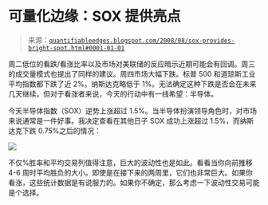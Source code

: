 <!--yml

类别：未分类

日期：2024-05-18 13:41:56

-->

# 可量化边缘：SOX 提供亮点

> 来源：[`quantifiableedges.blogspot.com/2008/08/sox-provides-bright-spot.html#0001-01-01`](http://quantifiableedges.blogspot.com/2008/08/sox-provides-bright-spot.html#0001-01-01)

周二低位的看跌/看涨比率以及市场对美联储的反应暗示近期可能会有回调。周三的成交量模式也提出了同样的建议。周四市场大幅下跌。标普 500 和道琼斯工业平均指数都下跌了近 2%。纳斯达克略低于 1%。无法确定这种下跌是否会在未来几天继续，但对于看涨者来说，今天的行动中有一线希望：半导体。

今天半导体指数（SOX）逆势上涨超过 1.5%。当半导体扮演领导角色时，对市场来说通常是一件好事。我决定查看在其他日子 SOX 成功上涨超过 1.5%，而纳斯达克下跌 0.75%之后的情况：

![](https://blogger.googleusercontent.com/img/b/R29vZ2xl/AVvXsEgOGzKjVO1Vw-RPsX_jcAGke96lNZun9tI2OlozkFfj7weE_ej8pr0esNQst3h12ku49eXyCofw7weJXj11o93qpCFVpx2kPrev5rbp1pVlMlYjfj-AteP7jl4Ruumql0oUH4uR9HsuVqs/s1600-h/2008-8-8+sox+nas+png.PNG)

不仅%胜率和平均交易列值得注意，巨大的波动性也是如此。看看当你向前推移 4-6 周时平均胜负的大小。即使是在接下来的两周里，它们也非常巨大。如果你看涨，这些统计数据是有说服力的。如果你不确定，那么考虑一下波动性交易可能是个选择。

